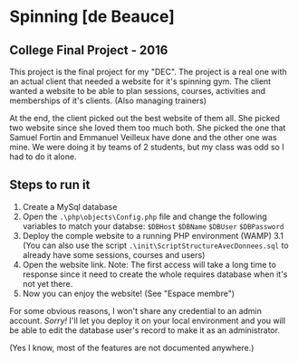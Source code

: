 # Spinning [de Beauce]
## College Final Project - 2016

This project is the final project for my "DEC". The project is a real one with an actual client that needed a website for it's spinning gym.
The client wanted a website to be able to plan sessions, courses, activities and memberships of it's clients. (Also managing trainers)

At the end, the client picked out the best website of them all. She picked two website since she loved them too much both. 
She picked the one that Samuel Fortin and Emmanuel Veilleux have done and the other one was mine.
We were doing it by teams of 2 students, but my class was odd so I had to do it alone.

## Steps to run it
1. Create a MySql database
2. Open the `.\php\objects\Config.php` file and change the following variables to match your databse:
`$DBHost`
`$DBName`
`$DBUser`
`$DBPassword`
3. Deploy the comple website to a running PHP environment (WAMP)
3.1 (You can also use the script `.\init\ScriptStructureAvecDonnees.sql` to already have some sessions, courses and users)
4. Open the website link.
Note: The first access will take a long time to response since it need to create the whole requires database when it's not yet there.
5. Now you can enjoy the website! (See "Espace membre")

For some obvious reasons, I won't share any credential to an admin account. _Sorry!_
I'll let you deploy it on your local environment and you will be able to edit the database user's record to make it as an administrator.

(Yes I know, most of the features are not documented anywhere.)
